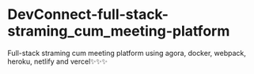 # DevConnect-full-stack-straming_cum_meeting-platform
Full-stack straming cum meeting platform using agora, docker, webpack, heroku, netlify and vercel✨✨✨
